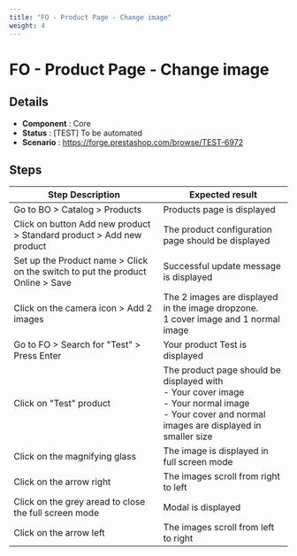 ```yaml
---
title: "FO - Product Page - Change image"
weight: 4
---
```


# FO - Product Page - Change image
## Details
* **Component** : Core
* **Status** : [TEST] To be automated
* **Scenario** : https://forge.prestashop.com/browse/TEST-6972

## Steps
| Step Description | Expected result |
| ----- | ----- |
| Go to BO > Catalog > Products | Products page is displayed |
| Click on button Add new product > Standard product > Add new product | The product configuration page should be displayed |
| Set up the Product name > Click on the switch to put the product Online > Save | Successful update message is displayed |
| Click on the camera icon > Add 2 images | The 2 images are displayed in the image dropzone.<br>1 cover image and 1 normal image |
| Go to FO > Search for "Test" > Press Enter | Your product Test is displayed |
| Click on "Test" product | The product page should be displayed with<br>- Your cover image<br>- Your normal image<br>- Your cover and normal images are displayed in smaller size |
| Click on the magnifying glass | The image is displayed in full screen mode |
| Click on the arrow right | The images scroll from right to left |
| Click on the grey aread to close the full screen mode | Modal is displayed |
| Click on the arrow left | The images scroll from left to right |
